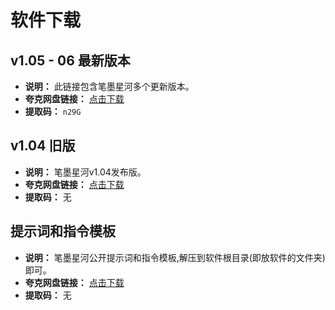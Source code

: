 # 软件下载

## v1.05 - 06 最新版本
- **说明：** 此链接包含笔墨星河多个更新版本。
- **夸克网盘链接：** [点击下载](https://pan.quark.cn/s/43445463bd3a)
- **提取码：** `n29G`

## v1.04 旧版

- **说明：** 笔墨星河v1.04发布版。
- **夸克网盘链接：** [点击下载](https://pan.quark.cn/s/094b1751fdd4)
- **提取码：** 无

## 提示词和指令模板

- **说明：** 笔墨星河公开提示词和指令模板,解压到软件根目录(即放软件的文件夹)即可。
- **夸克网盘链接：** [点击下载](https://pan.quark.cn/s/45348197139b)
- **提取码：** 无